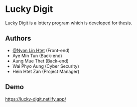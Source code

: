 
# Lucky Digit 

Lucky Digit is a lottery program which is developed for thesis.


## Authors

- [@Nyan Lin Htet](https://www.github.com/hong-yang-12) (Front-end)
- Aye Min Tun (Back-end)
- Aung Mue Thet (Back-end)
- Wai Phyo Aung (Cyber Security)
- Hein Htet Zan (Project Manager)


## Demo

https://lucky-digit.netlify.app/
